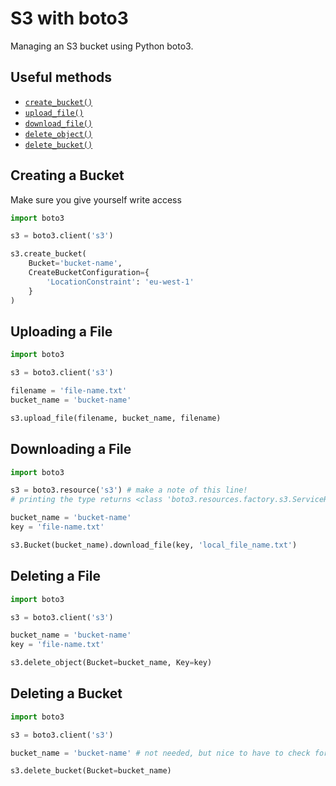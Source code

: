 # S3 with boto3
Managing an S3 bucket using Python boto3.  

## Useful methods
  
- [`create_bucket()`](#creating-a-bucket)
- [`upload_file()`](#uploading-a-file)
- [`download_file()`](#downloading-a-file)
- [`delete_object()`](#deleting-a-file)
- [`delete_bucket()`](#deleting-a-bucket)

## Creating a Bucket
Make sure you give yourself write access 
```py
import boto3

s3 = boto3.client('s3')

s3.create_bucket(
    Bucket='bucket-name',
    CreateBucketConfiguration={
        'LocationConstraint': 'eu-west-1'
    }
)
```

## Uploading a File
```py
import boto3

s3 = boto3.client('s3')

filename = 'file-name.txt'
bucket_name = 'bucket-name'

s3.upload_file(filename, bucket_name, filename)
```

## Downloading a File
```py
import boto3

s3 = boto3.resource('s3') # make a note of this line!
# printing the type returns <class 'boto3.resources.factory.s3.ServiceResource'>

bucket_name = 'bucket-name'
key = 'file-name.txt'

s3.Bucket(bucket_name).download_file(key, 'local_file_name.txt')
```

## Deleting a File
```py
import boto3

s3 = boto3.client('s3')

bucket_name = 'bucket-name'
key = 'file-name.txt'

s3.delete_object(Bucket=bucket_name, Key=key)
```

## Deleting a Bucket
```py
import boto3

s3 = boto3.client('s3')

bucket_name = 'bucket-name' # not needed, but nice to have to check for misspelling

s3.delete_bucket(Bucket=bucket_name)
```